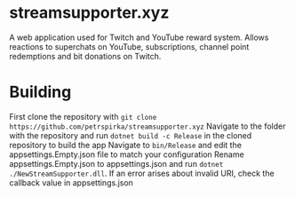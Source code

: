# streamsupporter.xyz
A web application used for Twitch and YouTube reward system. Allows reactions to superchats on YouTube, subscriptions, channel point redemptions and bit donations on Twitch.

# Building
First clone the repository with `git clone https://github.com/petrspirka/streamsupporter.xyz`
Navigate to the folder with the repository and run `dotnet build -c Release` in the cloned repository to build the app
Navigate to `bin/Release` and edit the appsettings.Empty.json file to match your configuration
Rename appsettings.Empty.json to appsettings.json and run `dotnet ./NewStreamSupporter.dll`. If an error arises about invalid URI, check the callback value in appsettings.json
